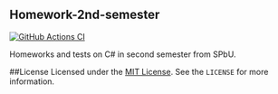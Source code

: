 ## Homework-2nd-semester
[![GitHub Actions CI](https://github.com/bulat-tsydendorzhiev/Homework-2nd-semester/actions/workflows/ci.yml/badge.svg)](https://github.com/bulat-tsydendorzhiev/Homework-2nd-semester/actions/workflows/ci.yml)

Homeworks and tests on C# in second semester from SPbU.

##License
Licensed under the [MIT License](https://opensource.org/licenses/MIT). See the `LICENSE` for more information.